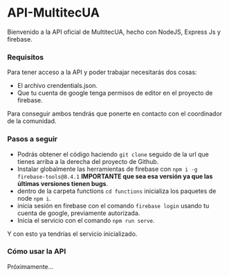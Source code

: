 # API-MultitecUA

Bienvenido a la API oficial de MultitecUA, hecho con NodeJS, Express Js y firebase.

### Requisitos
Para tener acceso a la API y poder trabajar necesitarás dos cosas:
* El archivo crendentials.json.
* Que tu cuenta de google tenga permisos de editor en el proyecto de firebase.

Para conseguir ambos tendrás que ponerte en contacto con el coordinador de la comunidad.

### Pasos a seguir
* Podrás obtener el código haciendo `git clone` seguido de la url que tienes arriba a la derecha del proyecto de Github.
* Instalar globalmente las herramientas de firebase con `npm i -g firebase-tools@8.4.1` **IMPORTANTE que sea esa versión ya que las últimas versiones tienen bugs**.
* dentro de la carpeta functions `cd functions` inicializa los paquetes de node `npm i`.
* inicia sesión en firebase con el comando `firebase login` usando tu cuenta de google, previamente autorizada.
* Inicia el servicio con el comando `npm run serve`.

Y con esto ya tendrías el servicio inicializado.
### Cómo usar la API

Próximamente...
